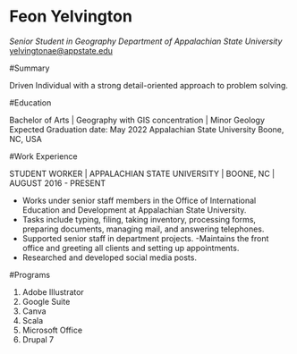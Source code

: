 # Feon Yelvington
*Senior Student in Geography Department of Appalachian State University*
yelvingtonae@appstate.edu

#Summary

Driven Individual with a strong detail-oriented approach to problem solving.

#Education

Bachelor of Arts | Geography with GIS concentration | Minor Geology Expected Graduation date: May 2022
Appalachian State University
Boone, NC, USA

#Work Experience

STUDENT WORKER | APPALACHIAN STATE UNIVERSITY | BOONE, NC | AUGUST 2016 - PRESENT
  - Works under senior staff members in the Office of International Education and Development at Appalachian State University.
- Tasks include typing, filing, taking inventory, processing forms, preparing documents, managing mail, and answering telephones.
-	Supported senior staff in department projects.
-Maintains the front office and greeting all clients and setting up appointments.
-	Researched and developed social media posts.

#Programs
1. Adobe Illustrator
2. Google Suite
3. Canva
4. Scala
5. Microsoft Office
6. Drupal 7
